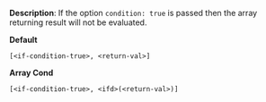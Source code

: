 __Description__: If the option `condition: true` is passed then the array returning result will not be evaluated.

__Default__
```
[<if-condition-true>, <return-val>]
```

__Array Cond__
```
[<if-condition-true>, <ifd>(<return-val>)]
```
